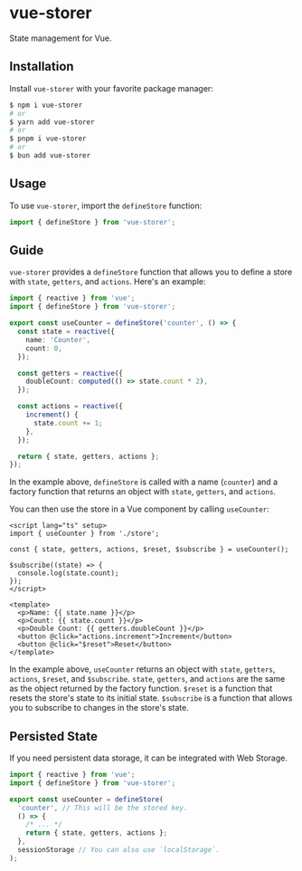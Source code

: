 # vue-storer

State management for Vue.

## Installation

Install `vue-storer` with your favorite package manager:

```sh
$ npm i vue-storer
# or
$ yarn add vue-storer
# or
$ pnpm i vue-storer
# or
$ bun add vue-storer
```

## Usage

To use `vue-storer`, import the `defineStore` function:

```ts
import { defineStore } from 'vue-storer';
```

## Guide

`vue-storer` provides a `defineStore` function that allows you to define a store with `state`, `getters`, and `actions`. Here's an example:

```ts
import { reactive } from 'vue';
import { defineStore } from 'vue-storer';

export const useCounter = defineStore('counter', () => {
  const state = reactive({
    name: 'Counter',
    count: 0,
  });

  const getters = reactive({
    doubleCount: computed(() => state.count * 2),
  });

  const actions = reactive({
    increment() {
      state.count += 1;
    },
  });

  return { state, getters, actions };
});
```

In the example above, `defineStore` is called with a name (`counter`) and a factory function that returns an object with `state`, `getters`, and `actions`.

You can then use the store in a Vue component by calling `useCounter`:

```vue
<script lang="ts" setup>
import { useCounter } from './store';

const { state, getters, actions, $reset, $subscribe } = useCounter();

$subscribe((state) => {
  console.log(state.count);
});
</script>

<template>
  <p>Name: {{ state.name }}</p>
  <p>Count: {{ state.count }}</p>
  <p>Double Count: {{ getters.doubleCount }}</p>
  <button @click="actions.increment">Increment</button>
  <button @click="$reset">Reset</button>
</template>
```

In the example above, `useCounter` returns an object with `state`, `getters`, `actions`, `$reset`, and `$subscribe`. `state`, `getters`, and `actions` are the same as the object returned by the factory function. `$reset` is a function that resets the store's state to its initial state. `$subscribe` is a function that allows you to subscribe to changes in the store's state.

## Persisted State

If you need persistent data storage, it can be integrated with Web Storage.

```ts
import { reactive } from 'vue';
import { defineStore } from 'vue-storer';

export const useCounter = defineStore(
  'counter', // This will be the stored key.
  () => {
    /* ... */
    return { state, getters, actions };
  },
  sessionStorage // You can also use `localStorage`.
);
```
